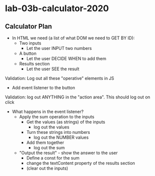 # lab-03b-calculator-2020

## Calculator Plan

- In HTML we need (a list of what DOM we need to GET BY ID):
    - Two inputs
        - Let the user INPUT two numbers
    - A button
        - Let the user DECIDE WHEN to add them
    - Results section
        - Let the user SEE the result

Validation: Log out all these "operative" elements in JS

- Add event listener to the button

Validation: log out ANYTHING in the "action area". This should log out on click

- What happens in the event listener?
    - Apply the sum operation to the inputs
        - Get the values (as strings) of the inputs
            - log out the values
        - Turn these strings into numbers
            - log out the NUMBER values
        - Add them together
            - log out the sum
    - "Output the result" - show the answer to the user
        - Define a const for the sum
        - change the textContent property of the results section
        - (clear out the inputs)